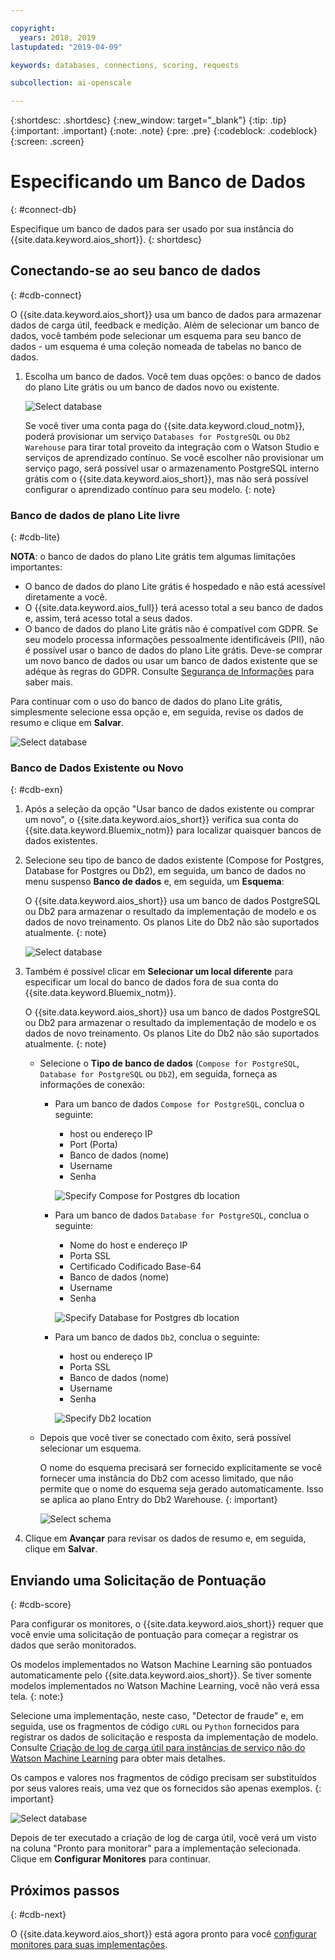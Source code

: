 ```yaml
---

copyright:
  years: 2018, 2019
lastupdated: "2019-04-09"

keywords: databases, connections, scoring, requests

subcollection: ai-openscale

---
```


{:shortdesc: .shortdesc}
{:new_window: target="_blank"}
{:tip: .tip}
{:important: .important}
{:note: .note}
{:pre: .pre}
{:codeblock: .codeblock}
{:screen: .screen}

# Especificando um Banco de Dados
{: #connect-db}

Especifique um banco de dados para ser usado por sua instância do {{site.data.keyword.aios_short}}.
{: shortdesc}

## Conectando-se ao seu banco de dados
{: #cdb-connect}

O {{site.data.keyword.aios_short}} usa um banco de dados para armazenar dados de carga útil, feedback e medição. Além de selecionar um banco de dados, você também pode selecionar um esquema para seu banco de dados - um esquema é uma coleção nomeada de tabelas no banco de dados.

1.  Escolha um banco de dados. Você tem duas opções: o banco de dados do plano Lite grátis ou um banco de dados novo ou existente.

    ![Select database](images/gs-config-database.png)

    Se você tiver uma conta paga do {{site.data.keyword.cloud_notm}}, poderá provisionar um serviço `Databases for PostgreSQL` ou `Db2 Warehouse` para tirar total proveito da integração com o Watson Studio e serviços de aprendizado contínuo. Se você escolher não provisionar um serviço pago, será possível usar o armazenamento PostgreSQL interno grátis com o {{site.data.keyword.aios_short}}, mas não será possível configurar o aprendizado contínuo para seu modelo.
    {: note}

### Banco de dados de plano Lite livre
{: #cdb-lite}

**NOTA**: o banco de dados do plano Lite grátis tem algumas limitações importantes:

- O banco de dados do plano Lite grátis é hospedado e não está acessível diretamente a você.
- O {{site.data.keyword.aios_full}} terá acesso total a seu banco de dados e, assim, terá acesso total a seus dados.
- O banco de dados do plano Lite grátis não é compatível com GDPR. Se seu modelo processa informações pessoalmente identificáveis (PII), não é possível usar o banco de dados do plano Lite grátis. Deve-se comprar um novo banco de dados ou usar um banco de dados existente que se adéque às regras do GDPR. Consulte [Segurança de Informações](/docs/services/ai-openscale?topic=ai-openscale-is-ov) para saber mais.

Para continuar com o uso do banco de dados do plano Lite grátis, simplesmente selecione essa opção e, em seguida, revise os dados de resumo e clique em **Salvar**.

  ![Select database](images/gs-config-database2.png)

### Banco de Dados Existente ou Novo
{: #cdb-exn}

1.  Após a seleção da opção "Usar banco de dados existente ou comprar um novo", o {{site.data.keyword.aios_short}} verifica sua conta do {{site.data.keyword.Bluemix_notm}} para localizar quaisquer bancos de dados existentes.

1.  Selecione seu tipo de banco de dados existente (Compose for Postgres, Database for Postgres ou Db2), em seguida, um banco de dados no menu suspenso **Banco de dados** e, em seguida, um **Esquema**:

    O {{site.data.keyword.aios_short}} usa um banco de dados PostgreSQL ou Db2 para armazenar o resultado da implementação de modelo e os dados de novo treinamento. Os planos Lite do Db2 não são suportados atualmente.
    {: note}

    ![Select database](images/gs-config-database3.png)

1.  Também é possível clicar em **Selecionar um local diferente** para especificar um local do banco de dados fora de sua conta do {{site.data.keyword.Bluemix_notm}}.

    O {{site.data.keyword.aios_short}} usa um banco de dados PostgreSQL ou Db2 para armazenar o resultado da implementação de modelo e os dados de novo treinamento. Os planos Lite do Db2 não são suportados atualmente.
    {: note}

    - Selecione o **Tipo de banco de dados** (`Compose for PostgreSQL`, `Database for PostgreSQL` ou `Db2`), em seguida, forneça as informações de conexão:

        - Para um banco de dados `Compose for PostgreSQL`, conclua o seguinte:

            - host ou endereço IP
            - Port (Porta)
            - Banco de dados (nome)
            - Username
            - Senha

            ![Specify Compose for Postgres db location](images/db-config-cpostgres.png)

        - Para um banco de dados `Database for PostgreSQL`, conclua o seguinte:

            - Nome do host e endereço IP
            - Porta SSL
            - Certificado Codificado Base-64
            - Banco de dados (nome)
            - Username
            - Senha

            ![Specify Database for Postgres db location](images/db-config-dpostgres.png)

        - Para um banco de dados `Db2`, conclua o seguinte:

            - host ou endereço IP
            - Porta SSL
            - Banco de dados (nome)
            - Username
            - Senha

            ![Specify Db2 location](images/db-config-db2.png)

    - Depois que você tiver se conectado com êxito, será possível selecionar um esquema.

      O nome do esquema precisará ser fornecido explicitamente se você fornecer uma instância do Db2 com acesso limitado, que não permite que o nome do esquema seja gerado automaticamente. Isso se aplica ao plano Entry do Db2 Warehouse.
      {: important}

      ![Select schema](images/gs-config-database5.png)

1.  Clique em **Avançar** para revisar os dados de resumo e, em seguida, clique em **Salvar**.

## Enviando uma Solicitação de Pontuação
{: #cdb-score}

Para configurar os monitores, o {{site.data.keyword.aios_short}} requer que você envie uma solicitação de pontuação para começar a registrar os dados que serão monitorados.

Os modelos implementados no Watson Machine Learning são pontuados automaticamente pelo {{site.data.keyword.aios_short}}. Se tiver somente modelos implementados no Watson Machine Learning, você não verá essa tela.
{: note:}

Selecione uma implementação, neste caso, "Detector de fraude" e, em seguida, use os fragmentos de código `cURL` ou `Python` fornecidos para registrar os dados de solicitação e resposta da implementação de modelo. Consulte [Criação de log de carga útil para instâncias de serviço não do Watson Machine Learning](/docs/services/ai-openscale?topic=ai-openscale-cml-connect) para obter mais detalhes.

Os campos e valores nos fragmentos de código precisam ser substituídos por seus valores reais, uma vez que os fornecidos são apenas exemplos.
{: important}

![Select database](images/config-send-scoring.png)

Depois de ter executado a criação de log de carga útil, você verá um visto na coluna "Pronto para monitorar" para a implementação selecionada. Clique em **Configurar Monitores** para continuar.

## Próximos passos
{: #cdb-next}

O {{site.data.keyword.aios_short}} está agora pronto para você [configurar monitores para suas implementações](/docs/services/ai-openscale?topic=ai-openscale-mo-config).
